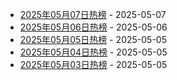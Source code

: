 * [2025年05月07日热榜](https://product-daily.haha.ai/posts/20250507) - 2025-05-07
* [2025年05月06日热榜](https://product-daily.haha.ai/posts/20250506) - 2025-05-06
* [2025年05月05日热榜](https://product-daily.haha.ai/posts/20250505) - 2025-05-05
* [2025年05月04日热榜](https://product-daily.haha.ai/posts/20250504) - 2025-05-05
* [2025年05月03日热榜](https://product-daily.haha.ai/posts/20250503) - 2025-05-05
